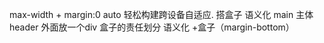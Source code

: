 max-width + margin:0 auto 轻松构建跨设备自适应.
搭盒子 
语义化 main 主体
header 外面放一个div 盒子的责任划分
语义化 +盒子（margin-bottom）

